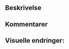 ## Beskrivelse
<!--- Beskriv endringene som gjøres i denne PR-en -->

## Kommentarer
<!--- Er det noe mer som bør opplyses om til den som ser over? -->

## Visuelle endringer:
<!--- Legg ved skjermbilder av de visuelle endringene dersom det er relevant -->

